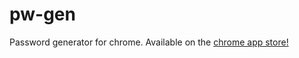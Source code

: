 # pw-gen

Password generator for chrome. Available on the [chrome app store!](https://chrome.google.com/webstore/detail/password-generator/jkfoimnnljmhidhmldebnhfglfdedjlp?hl=en)
